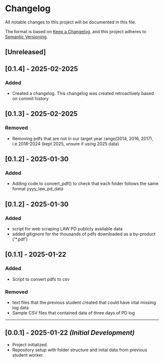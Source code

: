 # Changelog

All notable changes to this project will be documented in this file.

The format is based on [Keep a Changelog](https://keepachangelog.com/), and this project adheres to [Semantic Versioning](https://semver.org/).

## [Unreleased]

## [0.1.4] - 2025-02-2025
### Added
- Created a changelog. This changelog was created retroactively based on commit history

## [0.1.3] - 2025-02-2025
### Removed
- Removing pdfs that are not in our target year range(2014, 2016, 2017), i.e 2018-2024 (kept 2025, unsure if using 2025 data)

## [0.1.2] - 2025-01-30
### Added
- Adding code to convert_pdf() to check that each folder follows the same format yyyy_law_pd_data

## [0.1.2] - 2025-01-30
### Added
- script for web scraping LAW PD publicly available data
- added gitignore for the thousands of pdfs downloaded as a by-product ('*.pdf')

## [0.1.1] - 2025-01-22 
### Added
- Script to convert pdfs to csv

### Removed
- text files that the previous student created that could have vital missing log data
- Sample CSV files that contained data of three days of PD log
---

## [0.0.1] - 2025-01-22 *(Initial Development)*
- Project initialized.
- Repository setup with folder structure and inital data from previous student worker.
